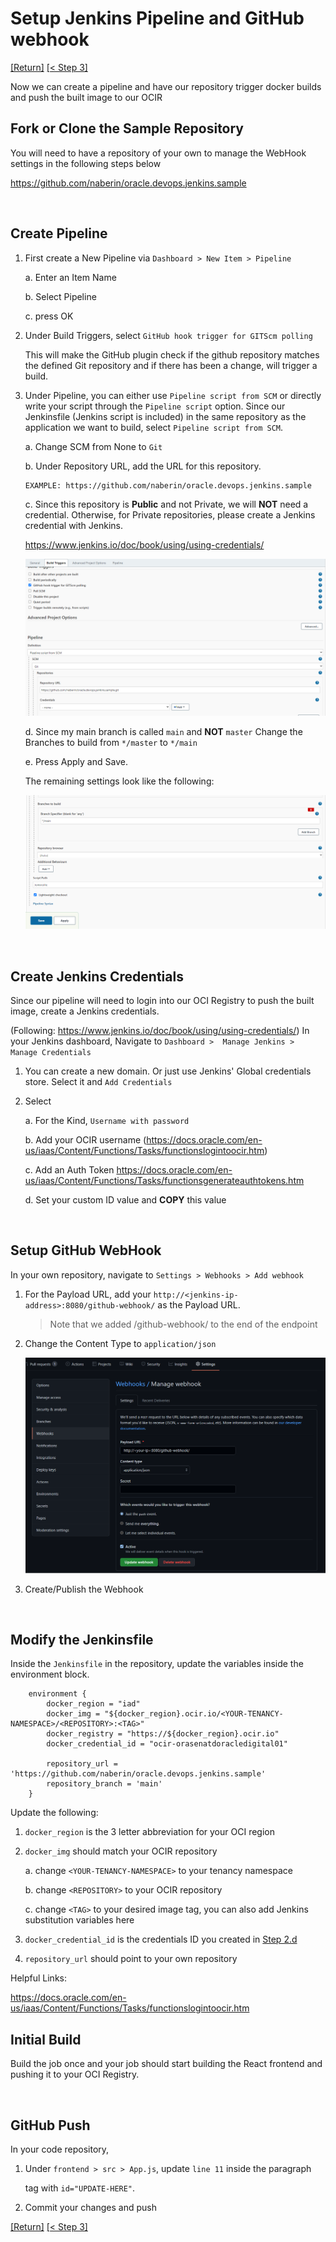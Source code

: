 # Setup Jenkins Pipeline and GitHub webhook

[[Return]](../README.md#oracle.devops.jenkins.sample) [[< Step 3]](3.jenkins.md)

Now we can create a pipeline and have our repository trigger docker builds and push the built image to our OCIR

## Fork or Clone the Sample Repository
You will need to have a repository of your own to manage the WebHook settings in the following steps below

https://github.com/naberin/oracle.devops.jenkins.sample

<br/>

## Create Pipeline

1. First create a New Pipeline via `Dashboard > New Item > Pipeline`

    a. Enter an Item Name
    
    b. Select Pipeline

    c. press OK

2. Under Build Triggers, select `GitHub hook trigger for GITScm polling`

    This will make the GitHub plugin check if the github repository matches the defined Git repository and if there has been a change, will trigger a build.

3. Under Pipeline, you can either use `Pipeline script from SCM` or directly write your script through the `Pipeline script` option. Since our Jenkinsfile (Jenkins script is included) in the same repository as the application we want to build, select `Pipeline script from SCM`.
 

    a. Change SCM from None to `Git`

    
    b. Under Repository URL, add the URL for this repository.
    ```
    EXAMPLE: https://github.com/naberin/oracle.devops.jenkins.sample
    ```

    c. Since this repository is __Public__ and not Private, we will __NOT__ need a credential.
    Otherwise, for Private repositories, please create a Jenkins credential with Jenkins.

    https://www.jenkins.io/doc/book/using/using-credentials/

    <img src="./images/4-build-trigger.png" alt="build.trigger"/>

    d. Since my main branch is called `main` and __NOT__ `master` Change the Branches to build from `*/master` to `*/main`


    e. Press Apply and Save.

    The remaining settings look like the following:

    <img src="./images/4-finish-pipeline.png" alt="finish.pipeline"/>
<br/>

## Create Jenkins Credentials

Since our pipeline will need to login into our OCI Registry to push the built image, create a Jenkins credentials.


(Following: https://www.jenkins.io/doc/book/using/using-credentials/) In your Jenkins dashboard, Navigate to `Dashboard >  Manage Jenkins > Manage Credentials`



1. You can create a new domain. Or just use Jenkins' Global credentials store. Select it and `Add Credentials`

2. Select 

    a. For the Kind, `Username with password`

    

    b. Add your OCIR username
    (https://docs.oracle.com/en-us/iaas/Content/Functions/Tasks/functionslogintoocir.htm)
    

    c. Add an Auth Token
    https://docs.oracle.com/en-us/iaas/Content/Functions/Tasks/functionsgenerateauthtokens.htm

    d. Set your custom ID value and __COPY__ this value


<br/>

## Setup GitHub WebHook

In your own repository, navigate to `Settings > Webhooks > Add webhook`

1. For the Payload URL, add your `http://<jenkins-ip-address>:8080/github-webhook/` as the Payload URL.

    > Note that we added /github-webhook/ to the end of the endpoint

2. Change the Content Type to `application/json`

    <img src="./images/4-setup-webhook.png" alt="setup-webhook"/>

3. Create/Publish the Webhook

<br/>

## Modify the Jenkinsfile

Inside the `Jenkinsfile` in the repository, update the variables inside the environment block.

```
    environment {
        docker_region = "iad"
        docker_img = "${docker_region}.ocir.io/<YOUR-TENANCY-NAMESPACE>/<REPOSITORY>:<TAG>"
        docker_registry = "https://${docker_region}.ocir.io"
        docker_credential_id = "ocir-orasenatdoracledigital01"
        
        repository_url = 'https://github.com/naberin/oracle.devops.jenkins.sample'
        repository_branch = 'main'
    }
```
Update the following: 
1. `docker_region` is the 3 letter abbreviation for your OCI region

2. `docker_img` should match your OCIR repository

    a. change `<YOUR-TENANCY-NAMESPACE>` to your tenancy namespace

    b. change `<REPOSITORY>` to your OCIR repository

    c. change `<TAG>` to your desired image tag, you can also add Jenkins substitution variables here

3. `docker_credential_id` is the credentials ID you created in [Step 2.d](#create-jenkins-credentials)

4. `repository_url` should point to your own repository


Helpful Links:

https://docs.oracle.com/en-us/iaas/Content/Functions/Tasks/functionslogintoocir.htm


## Initial Build

Build the job once and your job should start building the React frontend and pushing it to your OCI Registry.

<br/>

## GitHub Push

In your code repository,

1. Under `frontend > src > App.js`, update `line 11` inside the paragraph <p> tag with `id="UPDATE-HERE"`.

2. Commit your changes and push


[[Return]](../README.md#oracle.devops.jenkins.sample) [[< Step 3]](3.jenkins.md)